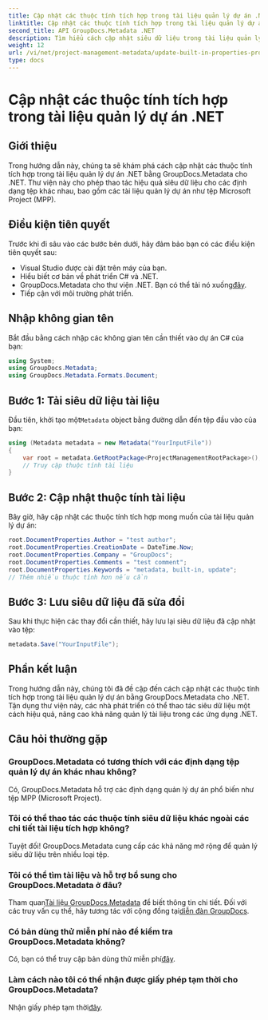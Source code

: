 ```yaml
---
title: Cập nhật các thuộc tính tích hợp trong tài liệu quản lý dự án .NET
linktitle: Cập nhật các thuộc tính tích hợp trong tài liệu quản lý dự án .NET
second_title: API GroupDocs.Metadata .NET
description: Tìm hiểu cách cập nhật siêu dữ liệu trong tài liệu quản lý dự án .NET bằng GroupDocs.Metadata cho .NET. Tăng cường quản lý tài liệu một cách hiệu quả.
weight: 12
url: /vi/net/project-management-metadata/update-built-in-properties-project-management-documents/
type: docs
---
```

# Cập nhật các thuộc tính tích hợp trong tài liệu quản lý dự án .NET

## Giới thiệu
Trong hướng dẫn này, chúng ta sẽ khám phá cách cập nhật các thuộc tính tích hợp trong tài liệu quản lý dự án .NET bằng GroupDocs.Metadata cho .NET. Thư viện này cho phép thao tác hiệu quả siêu dữ liệu cho các định dạng tệp khác nhau, bao gồm các tài liệu quản lý dự án như tệp Microsoft Project (MPP).
## Điều kiện tiên quyết
Trước khi đi sâu vào các bước bên dưới, hãy đảm bảo bạn có các điều kiện tiên quyết sau:
- Visual Studio được cài đặt trên máy của bạn.
- Hiểu biết cơ bản về phát triển C# và .NET.
-  GroupDocs.Metadata cho thư viện .NET. Bạn có thể tải nó xuống[đây](https://releases.groupdocs.com/metadata/net/).
- Tiếp cận với môi trường phát triển.

## Nhập không gian tên
Bắt đầu bằng cách nhập các không gian tên cần thiết vào dự án C# của bạn:
```csharp
using System;
using GroupDocs.Metadata;
using GroupDocs.Metadata.Formats.Document;
```
## Bước 1: Tải siêu dữ liệu tài liệu
 Đầu tiên, khởi tạo một`Metadata` object bằng đường dẫn đến tệp đầu vào của bạn:
```csharp
using (Metadata metadata = new Metadata("YourInputFile"))
{
    var root = metadata.GetRootPackage<ProjectManagementRootPackage>();
    // Truy cập thuộc tính tài liệu
}
```
## Bước 2: Cập nhật thuộc tính tài liệu
Bây giờ, hãy cập nhật các thuộc tính tích hợp mong muốn của tài liệu quản lý dự án:
```csharp
root.DocumentProperties.Author = "test author";
root.DocumentProperties.CreationDate = DateTime.Now;
root.DocumentProperties.Company = "GroupDocs";
root.DocumentProperties.Comments = "test comment";
root.DocumentProperties.Keywords = "metadata, built-in, update";
// Thêm nhiều thuộc tính hơn nếu cần
```
## Bước 3: Lưu siêu dữ liệu đã sửa đổi
Sau khi thực hiện các thay đổi cần thiết, hãy lưu lại siêu dữ liệu đã cập nhật vào tệp:
```csharp
metadata.Save("YourInputFile");
```

## Phần kết luận
Trong hướng dẫn này, chúng tôi đã đề cập đến cách cập nhật các thuộc tính tích hợp trong tài liệu quản lý dự án bằng GroupDocs.Metadata cho .NET. Tận dụng thư viện này, các nhà phát triển có thể thao tác siêu dữ liệu một cách hiệu quả, nâng cao khả năng quản lý tài liệu trong các ứng dụng .NET.

## Câu hỏi thường gặp
### GroupDocs.Metadata có tương thích với các định dạng tệp quản lý dự án khác nhau không?
Có, GroupDocs.Metadata hỗ trợ các định dạng quản lý dự án phổ biến như tệp MPP (Microsoft Project).
### Tôi có thể thao tác các thuộc tính siêu dữ liệu khác ngoài các chi tiết tài liệu tích hợp không?
Tuyệt đối! GroupDocs.Metadata cung cấp các khả năng mở rộng để quản lý siêu dữ liệu trên nhiều loại tệp.
### Tôi có thể tìm tài liệu và hỗ trợ bổ sung cho GroupDocs.Metadata ở đâu?
 Tham quan[Tài liệu GroupDocs.Metadata](https://tutorials.groupdocs.com/metadata/net/) để biết thông tin chi tiết. Đối với các truy vấn cụ thể, hãy tương tác với cộng đồng tại[diễn đàn GroupDocs](https://forum.groupdocs.com/c/metadata/14).
### Có bản dùng thử miễn phí nào để kiểm tra GroupDocs.Metadata không?
 Có, bạn có thể truy cập bản dùng thử miễn phí[đây](https://releases.groupdocs.com/).
### Làm cách nào tôi có thể nhận được giấy phép tạm thời cho GroupDocs.Metadata?
 Nhận giấy phép tạm thời[đây](https://purchase.groupdocs.com/temporary-license/).